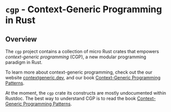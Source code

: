 
# `cgp` - Context-Generic Programming in Rust

## Overview

The `cgp` project contains a collection of micro Rust crates that empowers _context-generic programming_ (CGP), a new modular programming paradigm in Rust.

To learn more about context-generic programming, check out the our website [contextgeneric.dev](https://contextgeneric.dev/), and our book [Context-Generic Programming Patterns](https://patterns.contextgeneric.dev/).

<div class="warning">

At the moment, the `cgp` crate its constructs are mostly undocumented within Rustdoc. The best way to understand CGP is to read the book [Context-Generic Programming Patterns](https://patterns.contextgeneric.dev/).

</div>
